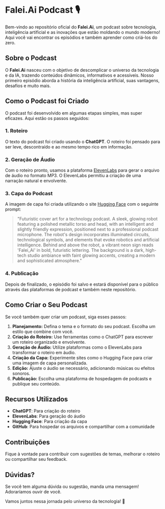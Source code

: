   # Falei.Ai Podcast 🎙️

Bem-vindo ao repositório oficial do **Falei.Ai**, um podcast sobre tecnologia, inteligência artificial e as inovações que estão moldando o mundo moderno! Aqui você vai encontrar os episódios e também aprender como criá-los do zero.

## Sobre o Podcast
O **Falei.Ai** nasceu com o objetivo de descomplicar o universo da tecnologia e da IA, trazendo conteúdos dinâmicos, informativos e acessíveis. Nosso primeiro episódio aborda a história da inteligência artificial, suas vantagens, desafios e muito mais. 

## Como o Podcast foi Criado
O podcast foi desenvolvido em algumas etapas simples, mas super eficazes. Aqui estão os passos seguidos:

### 1. Roteiro
O texto do podcast foi criado usando o **ChatGPT**. O roteiro foi pensado para ser leve, descontraído e ao mesmo tempo rico em informação.

### 2. Geração de Áudio
Com o roteiro pronto, usamos a plataforma [ElevenLabs](https://elevenlabs.io/) para gerar o arquivo de áudio no formato MP3. O ElevenLabs permitiu a criação de uma narração natural e envolvente.

### 3. Capa do Podcast
A imagem de capa foi criada utilizando o site [Hugging Face](https://huggingface.co/black-forest-labs/FLUX.1-dev) com o seguinte prompt: 
> "Futuristic cover art for a technology podcast. A sleek, glowing robot featuring a polished metallic torso and head, with an intelligent and slightly friendly expression, positioned next to a professional podcast microphone. The robot's design incorporates illuminated circuits, technological symbols, and elements that evoke robotics and artificial intelligence. Behind and above the robot, a vibrant neon sign reads 'Falei_Ai' in bold, futuristic lettering. The background is a dark, high-tech studio ambiance with faint glowing accents, creating a modern and sophisticated atmosphere."

### 4. Publicação
Depois de finalizado, o episódio foi salvo e estará disponível para o público através das plataformas de podcast e também neste repositório.

## Como Criar o Seu Podcast
Se você também quer criar um podcast, siga esses passos:

1. **Planejamento:** Defina o tema e o formato do seu podcast. Escolha um estilo que combine com você.
2. **Criação do Roteiro:** Use ferramentas como o ChatGPT para escrever um roteiro organizado e envolvente.
3. **Geração de Áudio:** Utilize plataformas como o ElevenLabs para transformar o roteiro em áudio.
4. **Criação da Capa:** Experimente sites como o Hugging Face para criar uma imagem de capa personalizada.
5. **Edição:** Ajuste o áudio se necessário, adicionando músicas ou efeitos sonoros.
6. **Publicação:** Escolha uma plataforma de hospedagem de podcasts e publique seu conteúdo.

## Recursos Utilizados
- **ChatGPT**: Para criação do roteiro
- **ElevenLabs**: Para geração do áudio
- **Hugging Face**: Para criação da capa
- **GitHub**: Para hospedar os arquivos e compartilhar com a comunidade

## Contribuições
Fique à vontade para contribuir com sugestões de temas, melhorar o roteiro ou compartilhar seu feedback. 

## Dúvidas?
Se você tem alguma dúvida ou sugestão, manda uma mensagem! Adoraríamos ouvir de você.

Vamos juntos nessa jornada pelo universo da tecnologia! 🚀


